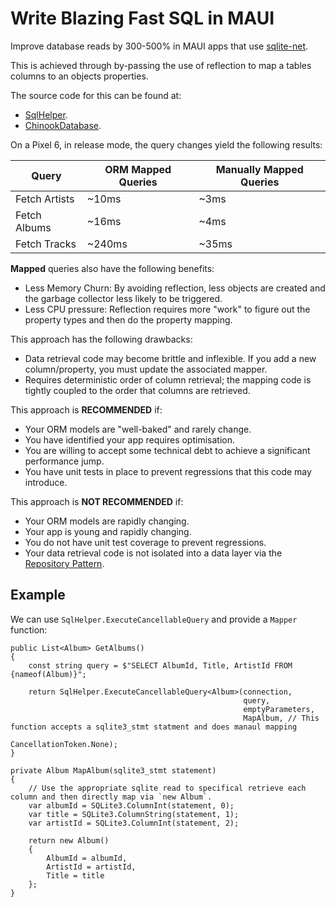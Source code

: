 # Write Blazing Fast SQL in MAUI
Improve database reads by 300-500% in MAUI apps that use [sqlite-net](https://github.com/praeclarum/sqlite-net).

This is achieved through by-passing the use of reflection to map a tables columns to an objects properties.

The source code for this can be found at:

 * [SqlHelper](src/SqlUsage/Helpers/SqlHelper.cs).
 * [ChinookDatabase](src/SqlUsage/ChinookDatabase.cs).

On a Pixel 6, in release mode, the query changes yield the following results:

|  Query | ORM Mapped Queries  |  Manually Mapped Queries |
|---|---|---|
|  Fetch Artists | ~10ms  | ~3ms  |
|  Fetch Albums |  ~16ms |  ~4ms |
|  Fetch Tracks | ~240ms  |  ~35ms |

**Mapped** queries also have the following benefits:

 * Less Memory Churn: By avoiding reflection, less objects are created and the garbage collector less likely to be triggered.
 * Less CPU pressure: Reflection requires more "work" to figure out the property types and then do the property mapping.

This approach has the following drawbacks:

 * Data retrieval code may become brittle and inflexible. If you add a new column/property, you must update the associated mapper.
 * Requires deterministic order of column retrieval; the mapping code is tightly coupled to the order that columns are retrieved.

This approach is **RECOMMENDED** if:

 * Your ORM models are "well-baked" and rarely change.
 * You have identified your app requires optimisation.
 * You are willing to accept some technical debt to achieve a significant performance jump.
 * You have unit tests in place to prevent regressions that this code may introduce.

This approach is **NOT RECOMMENDED** if:

 * Your ORM models are rapidly changing.
 * Your app is young and rapidly changing.
 * You do not have unit test coverage to prevent regressions.
 * Your data retrieval code is not isolated into a data layer via the [Repository Pattern](https://deviq.com/design-patterns/repository-pattern).


## Example

We can use `SqlHelper.ExecuteCancellableQuery` and provide a `Mapper` function:

```
public List<Album> GetAlbums()
{
    const string query = $"SELECT AlbumId, Title, ArtistId FROM {nameof(Album)}";

    return SqlHelper.ExecuteCancellableQuery<Album>(connection,
                                                    query,
                                                    emptyParameters,
                                                    MapAlbum, // This function accepts a sqlite3_stmt statment and does manaul mapping 
                                                    CancellationToken.None);
}

private Album MapAlbum(sqlite3_stmt statement)
{
    // Use the appropriate sqlite read to specifical retrieve each column and then directly map via `new Album`.
    var albumId = SQLite3.ColumnInt(statement, 0);
    var title = SQLite3.ColumnString(statement, 1);
    var artistId = SQLite3.ColumnInt(statement, 2);

    return new Album()
    {
        AlbumId = albumId,
        ArtistId = artistId,
        Title = title
    };
}
```

